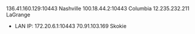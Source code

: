 
136.41.160.129:10443 Nashville 
100.18.44.2:10443 Columbia
12.235.232.211 LaGrange
- LAN IP: 172.20.6.1:10443
70.91.103.169 Skokie
